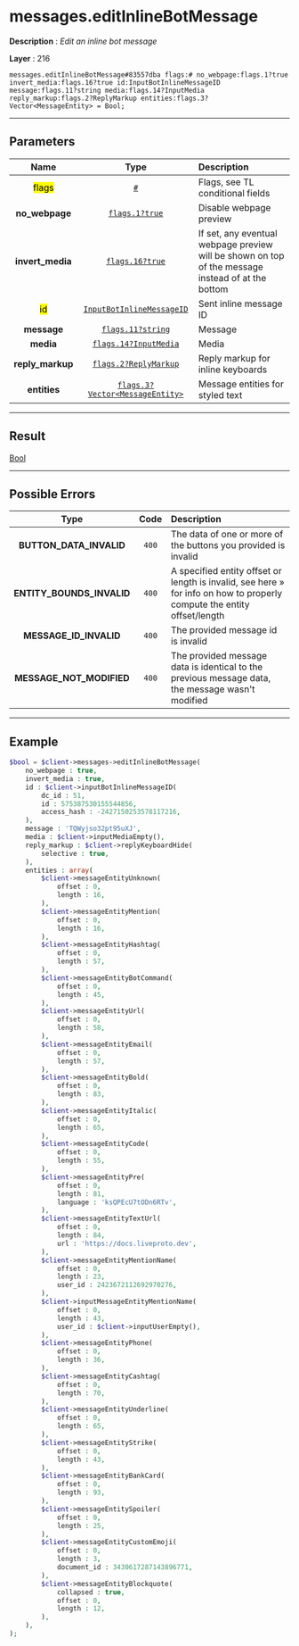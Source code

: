 # messages.editInlineBotMessage

**Description** : *Edit an inline bot message*

**Layer** : 216

```tl
messages.editInlineBotMessage#83557dba flags:# no_webpage:flags.1?true invert_media:flags.16?true id:InputBotInlineMessageID message:flags.11?string media:flags.14?InputMedia reply_markup:flags.2?ReplyMarkup entities:flags.3?Vector<MessageEntity> = Bool;
```

---

## Parameters

| Name | Type | Description |
| :---: | :---: | :--- |
| <mark>flags</mark> | [`#`](type/#) | Flags, see TL conditional fields |
| **no_webpage** | [`flags.1?true`](type/true) | Disable webpage preview |
| **invert_media** | [`flags.16?true`](type/true) | If set, any eventual webpage preview will be shown on top of the message instead of at the bottom |
| <mark>id</mark> | [`InputBotInlineMessageID`](type/InputBotInlineMessageID) | Sent inline message ID |
| **message** | [`flags.11?string`](type/string) | Message |
| **media** | [`flags.14?InputMedia`](type/InputMedia) | Media |
| **reply_markup** | [`flags.2?ReplyMarkup`](type/ReplyMarkup) | Reply markup for inline keyboards |
| **entities** | [`flags.3?Vector<MessageEntity>`](type/MessageEntity) | Message entities for styled text |

---

## Result

[Bool](type/Bool)

---

## Possible Errors

| Type | Code | Description |
| :---: | :---: | :--- |
| **BUTTON_DATA_INVALID** | `400` | The data of one or more of the buttons you provided is invalid |
| **ENTITY_BOUNDS_INVALID** | `400` | A specified entity offset or length is invalid, see here » for info on how to properly compute the entity offset/length |
| **MESSAGE_ID_INVALID** | `400` | The provided message id is invalid |
| **MESSAGE_NOT_MODIFIED** | `400` | The provided message data is identical to the previous message data, the message wasn't modified |

---

## Example

```php
$bool = $client->messages->editInlineBotMessage(
	no_webpage : true,
	invert_media : true,
	id : $client->inputBotInlineMessageID(
		dc_id : 51,
		id : 575387530155544856,
		access_hash : -2427150253578117216,
	),
	message : 'TQWyjso32pt95uXJ',
	media : $client->inputMediaEmpty(),
	reply_markup : $client->replyKeyboardHide(
		selective : true,
	),
	entities : array(
		$client->messageEntityUnknown(
			offset : 0,
			length : 16,
		),
		$client->messageEntityMention(
			offset : 0,
			length : 16,
		),
		$client->messageEntityHashtag(
			offset : 0,
			length : 57,
		),
		$client->messageEntityBotCommand(
			offset : 0,
			length : 45,
		),
		$client->messageEntityUrl(
			offset : 0,
			length : 58,
		),
		$client->messageEntityEmail(
			offset : 0,
			length : 57,
		),
		$client->messageEntityBold(
			offset : 0,
			length : 83,
		),
		$client->messageEntityItalic(
			offset : 0,
			length : 65,
		),
		$client->messageEntityCode(
			offset : 0,
			length : 55,
		),
		$client->messageEntityPre(
			offset : 0,
			length : 81,
			language : 'ksQPEcU7tODn6RTv',
		),
		$client->messageEntityTextUrl(
			offset : 0,
			length : 84,
			url : 'https://docs.liveproto.dev',
		),
		$client->messageEntityMentionName(
			offset : 0,
			length : 23,
			user_id : 2423672112692970276,
		),
		$client->inputMessageEntityMentionName(
			offset : 0,
			length : 43,
			user_id : $client->inputUserEmpty(),
		),
		$client->messageEntityPhone(
			offset : 0,
			length : 36,
		),
		$client->messageEntityCashtag(
			offset : 0,
			length : 70,
		),
		$client->messageEntityUnderline(
			offset : 0,
			length : 65,
		),
		$client->messageEntityStrike(
			offset : 0,
			length : 43,
		),
		$client->messageEntityBankCard(
			offset : 0,
			length : 93,
		),
		$client->messageEntitySpoiler(
			offset : 0,
			length : 25,
		),
		$client->messageEntityCustomEmoji(
			offset : 0,
			length : 3,
			document_id : 3430617287143896771,
		),
		$client->messageEntityBlockquote(
			collapsed : true,
			offset : 0,
			length : 12,
		),
	),
);
```